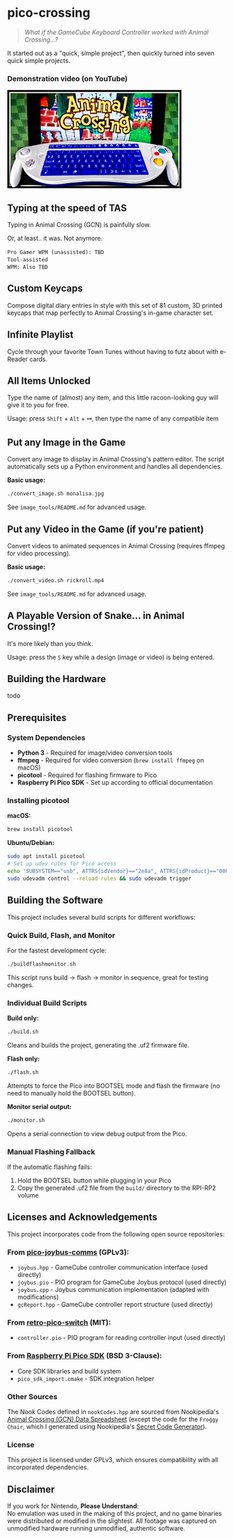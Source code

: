 # pico-crossing

><i>What if the GameCube Keyboard Controller worked with Animal Crossing...?</i>

It started out as a "quick, simple project", then quickly turned into seven quick simple projects.

### Demonstration video (on YouTube)

<a href="https://youtu.be/Yw8Alf_lolA" target="_blank">
  <img src="readme_images/youtube_thumbnail.png"
  alt="Hacking Animal Crossing Beyond Reason" width="400">
</a>


## Typing at the speed of TAS

Typing in Animal Crossing (GCN) is painfully slow.

Or, at least.. it was. Not anymore.

<code>Pro Gamer WPM (unassisted): TBD</code><br>
<code>Tool-assisted WPM: Also TBD</code>

## Custom Keycaps
Compose digital diary entries in style with this set of 81 custom, 3D printed keycaps that map perfectly to Animal Crossing's in-game character set.

## Infinite Playlist

Cycle through your favorite Town Tunes without having to futz about with e-Reader cards.

## All Items Unlocked

Type the name of (almost) any item, and this little racoon-looking guy will give it to you for free.

Usage: press `Shift` + `Alt` + `🗝️`, then type the name of any compatible item

## Put any Image in the Game
Convert any image to display in Animal Crossing's pattern editor. The script automatically sets up a Python environment and handles all dependencies.

**Basic usage:**
```bash
./convert_image.sh monalisa.jpg
```

See `image_tools/README.md` for advanced usage.

## Put any Video in the Game (if you're patient)
Convert videos to animated sequences in Animal Crossing (requires ffmpeg for video processing).

**Basic usage:**
```bash
./convert_video.sh rickroll.mp4
```

See `image_tools/README.md` for advanced usage.

## A Playable Version of Snake... in Animal Crossing!?
It's more likely than you think.

Usage: press the `S` key while a design (image or video) is being entered.

## Building the Hardware
todo

## Prerequisites

### System Dependencies
- **Python 3** - Required for image/video conversion tools
- **ffmpeg** - Required for video conversion (`brew install ffmpeg` on macOS)
- **picotool** - Required for flashing firmware to Pico
- **Raspberry Pi Pico SDK** - Set up according to official documentation

### Installing picotool

**macOS:**
```bash
brew install picotool
```

**Ubuntu/Debian:**
```bash
sudo apt install picotool
# Set up udev rules for Pico access
echo 'SUBSYSTEM=="usb", ATTRS{idVendor}=="2e8a", ATTRS{idProduct}=="000c", MODE="0666"' | sudo tee /etc/udev/rules.d/98-pico.rules
sudo udevadm control --reload-rules && sudo udevadm trigger
```

## Building the Software

This project includes several build scripts for different workflows:

### Quick Build, Flash, and Monitor
For the fastest development cycle:
```bash
./buildflashmonitor.sh
```
This script runs build → flash → monitor in sequence, great for testing changes.

### Individual Build Scripts

**Build only:**
```bash
./build.sh
```
Cleans and builds the project, generating the .uf2 firmware file.

**Flash only:**
```bash
./flash.sh
```
Attempts to force the Pico into BOOTSEL mode and flash the firmware (no need to manually hold the BOOTSEL button).

**Monitor serial output:**
```bash
./monitor.sh
```
Opens a serial connection to view debug output from the Pico.

### Manual Flashing Fallback
If the automatic flashing fails:
1. Hold the BOOTSEL button while plugging in your Pico
2. Copy the generated .uf2 file from the `build/` directory to the RPI-RP2 volume

## Licenses and Acknowledgements

This project incorporates code from the following open source repositories:

### From [pico-joybus-comms](https://github.com/JulienBernard3383279/pico-joybus-comms) (GPLv3):
- `joybus.hpp` - GameCube controller communication interface (used directly)
- `joybus.pio` - PIO program for GameCube Joybus protocol (used directly)
- `joybus.cpp` - Joybus communication implementation (adapted with modifications)
- `gcReport.hpp` - GameCube controller report structure (used directly)

### From [retro-pico-switch](https://github.com/DavidPagels/retro-pico-switch) (MIT):
- `controller.pio` - PIO program for reading controller input (used directly)

### From [Raspberry Pi Pico SDK](https://github.com/raspberrypi/pico-sdk) (BSD 3-Clause):
- Core SDK libraries and build system
- `pico_sdk_import.cmake` - SDK integration helper

### Other Sources
The Nook Codes defined in `nookCodes.hpp` are sourced from Nookipedia's <a href="https://docs.google.com/spreadsheets/d/14CdvRHy0Bpm5qkbBYSGRJAytu4UqOKXcatMTBOf3PAU/">Animal Crossing (GCN) Data Spreadsheet</a> (except the code for the `Froggy Chair`, which I generated using Nookipedia's <a href="https://nookipedia.com/wiki/Secret_code/Generator">Secret Code Generator</a>).

### License
This project is licensed under GPLv3, which ensures compatibility with all incorporated dependencies.

## Disclaimer
If you work for Nintendo, <b>Please Understand</b>:<br>No emulation was used in the making of this project, and no game binaries were distributed or modified in the slightest. All footage was captured on unmodified hardware running unmodified, authentic software.